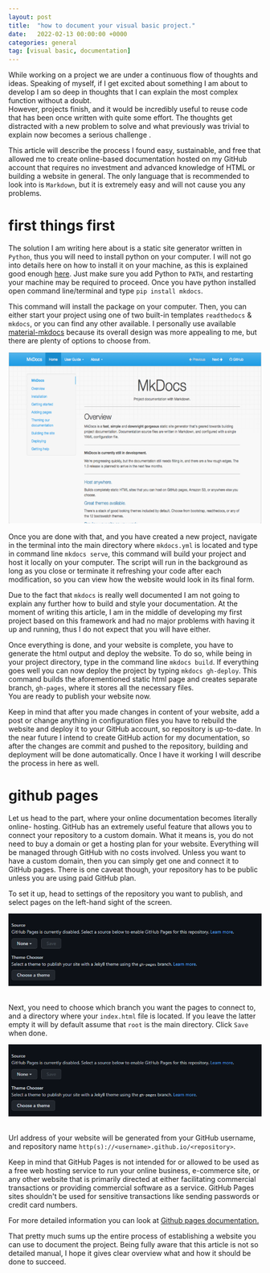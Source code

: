 ```yaml
---
layout: post
title:  "how to document your visual basic project."
date:   2022-02-13 00:00:00 +0000
categories: general
tag: [visual basic, documentation]
---
```

While working on a project we are under a continuous flow of thoughts and ideas. Speaking of myself, if I get excited about 
something I am about to develop I am so deep in thoughts that I can explain the most complex function without a doubt. <br>
However, projects finish, and it would be incredibly useful to reuse code that has been once written with quite some effort. 
The thoughts get distracted with a new problem to solve and what previously was trivial to explain now becomes a serious challenge .

This article will describe the process I found easy, sustainable, and free that allowed me to create online-based documentation hosted on my GitHub account that requires no investment and advanced knowledge of HTML or building a website in general.
The only language that is recommended to look into is `Markdown`, but it is extremely easy and will not cause you any problems.

# first things first

The solution I am writing here about is a static site generator written in `Python`, thus you will need to install python on your computer. 
I will not go into details here on how to install it on your machine, as this is explained good enough <a href="https://www.python.org/" target="_blank" rel="noopener">here</a>. 
Just make sure you add Python to `PATH`, and restarting your machine may be required to proceed.
Once you have python installed open command line/terminal and type ```pip install mkdocs```. <br>

This command will install the package on your computer. Then, you can either start your project using one of two built-in templates `readthedocs` & `mkdocs`, 
or you can find any other available. I personally use  available <a href="https://github.com/squidfunk/mkdocs-material" target="_blank" rel="noopener">material-mkdocs</a>
because its overall design was more appealing to me, but there are plenty of options to choose from.

<center>
<img src="https://github.com/furmanp/my-personal-website/blob/master/_posts/2022-02-15-how-to-document-vba/assets/mkdocs.png?raw=true" width="572" height="341">
</center>

Once you are done with that, and you have created a new project, navigate in the terminal into the main directory where `mkdocs.yml` is located and type in command line `mkdocs serve`, 
this command will build your project and host it locally on your computer. The script will run in the background as long as you close or terminate it refreshing your code after each modification, 
so you can view how the website would look in its final form.

Due to the fact that `mkdocs` is really well documented I am not going to explain any further how to build and style your documentation. At the moment of writing this article, 
I am in the middle of developing my first project based on this framework and had no major problems with having it up and running, thus I do not expect that you will have either.

Once everything is done, and your website is complete, you have to generate the html output and deploy the website. 
To do so, while being in your project directory, type in the command line ``mkdocs build``. If everything goes well you can now deploy the project by typing `mkdocs gh-deploy`.
This command builds the aforementioned static html page and creates separate branch, `gh-pages`, where it stores all the necessary files.<br>
You are ready to publish your website now.

Keep in mind that after you made changes in content of your website, add a post or change anything in configuration files you have to rebuild the website and deploy it to your GitHub account,
so repository is up-to-date. In the near future I intend to create GitHub action for my documentation, so after the changes are commit and pushed to the repository, building and deployment will be done automatically.
Once I have it working I will describe the process in here as well.

# github pages

Let us head to the part, where your online documentation becomes literally online- hosting.
GitHub has an extremely useful feature that allows you to connect your repository to a custom domain. What it means is, 
you do not need to buy a domain or get a hosting plan for your website. Everything will be managed through GitHub with no costs involved. 
Unless you want to have a custom domain, then you can simply get one and connect it to GitHub pages.  There is one caveat though, your repository has 
to be public unless you are using paid GitHub plan.

To set it up, head to settings of the repository you want to publish, and select pages on the left-hand sight of the screen.
<center>
<img src="https://github.com/furmanp/my-personal-website/blob/master/_posts/2022-02-15-how-to-document-vba/assets/gh_settings.png?raw=true">
</center><br>

Next, you need to choose which branch you want the pages to connect to, and a directory where your `index.html` file is located. 
If you leave the latter empty it will by default assume that ``root`` is the main directory. Click `Save` when done. 
    
<center>
<img src="https://github.com/furmanp/my-personal-website/blob/master/_posts/2022-02-15-how-to-document-vba/assets/gh_settings.png?raw=true">
</center>
<br>

Url address of your website will be generated from your GitHub username, and repository name `http(s)://<username>.github.io/<repository>`.

Keep in mind that GitHub Pages is not intended for or allowed to be used as a free web hosting service to run your online business, e-commerce site, 
or any other website that is primarily directed at either facilitating commercial transactions or providing commercial software as a 
service. GitHub Pages sites shouldn't be used for sensitive transactions like sending passwords or credit card numbers.

For more detailed information you can look at <a href="https://docs.github.com/en/pages" target="_blank" rel="noopener">Github pages documentation.</a>

That pretty much sums up the entire process of establishing a website you can use to document the project. Being fully aware that this article is not so detailed
manual, I hope it gives clear overview what and how it should be done to succeed. 
